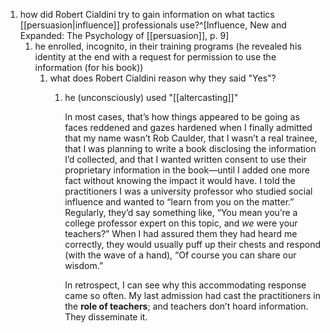 1. how did Robert Cialdini try to gain information on what tactics [[persuasion|influence]] professionals use?^[Influence, New and Expanded: The Psychology of [[persuasion]], p. 9]
	1. he enrolled, incognito, in their training programs (he revealed his identity at the end with a request for permission to use the information (for his book))
		1. what does Robert Cialdini reason why they said "Yes"?
			1. he (unconsciously) used "[[altercasting]]"

				In most cases, that’s how things appeared to be going as faces reddened and gazes hardened when I finally admitted that my name wasn’t Rob Caulder, that I wasn’t a real trainee, that I was planning to write a book disclosing the information I’d collected, and that I wanted written consent to use their proprietary information in the book—until I added one more fact without knowing the impact it would have. I told the practitioners I was a university professor who studied social influence and wanted to “learn from you on the matter.” Regularly, they’d say something like, “You mean you’re a college professor expert on this topic, and _we_ were your teachers?” When I had assured them they had heard me correctly, they would usually puff up their chests and respond (with the wave of a hand), “Of course you can share our wisdom.”
				
				In retrospect, I can see why this accommodating response came so often. My last admission had cast the practitioners in the **role of teachers**; and teachers don’t hoard information. They disseminate it.